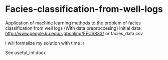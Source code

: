 # Facies-classification-from-well-logs
Application of machine learning methods to the problem of facies classification from well logs (With data preproccesing)
Initial data: http://www.people.ku.edu/~gbohling/EECS833/  or facies_data.csv

I will formalize my solution with time :)

See useful_inf.docx
